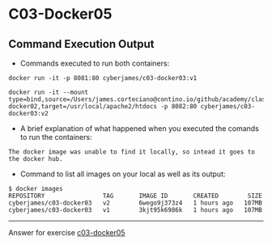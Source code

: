 # C03-Docker05

## Command Execution Output
- Commands executed to run both containers:
```
docker run -it -p 8081:80 cyberjames/c03-docker03:v1

docker run -it --mount type=bind,source=/Users/james.corteciano@contino.io/github/academy/classes/03class/docker/artifacts/c03-docker02,target=/usr/local/apache2/htdocs -p 8082:80 cyberjames/c03-docker03:v2
```

- A brief explanation of what happened when you executed the comands to run the containers:
```
The docker image was unable to find it locally, so intead it goes to the docker hub.
```

- Command to list all images on your local as well as its output:
```
$ docker images
REPOSITORY                TAG       IMAGE ID       CREATED        SIZE
cyberjames/c03-docker03   v2        6wego9j373z4   1 hours ago   107MB
cyberjames/c03-docker03   v1        3kjt95k6986k   1 hours ago   107MB
```

<!-- Don't change anything below this point-->
<!-- Before commiting, remove both commented lines--> 
***
Answer for exercise [c03-docker05](https://github.com/devopsacademyau/academy/blob/af3225a3436f263164e8daebc6bbd1ef3122b900/classes/03class/exercises/c03-docker05/README.md)